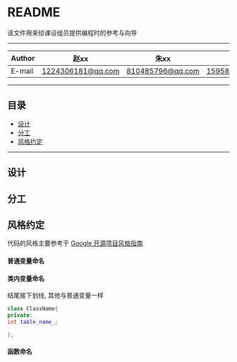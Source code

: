 README
===========================
该文件用来给课设组员提供编程时的参考与向导

****

|Author|赵xx|朱xx|陈xx
|---|---|---|---
|E-mail|1224306181@qq.com|810485796@qq.com|1595881193@qq.com

****

## 目录
* [设计](#设计)
* [分工](#分工)
* [风格约定](#风格约定)

****

## 设计

## 分工

## 风格约定
代码的风格主要参考于 [Google 开源项目风格指南](http://zh-google-styleguide.readthedocs.io/en/latest/google-cpp-styleguide/naming/)
#### 普通变量命名
#### 类内变量命名
结尾接下划线, 其他与普通变量一样
```c++
class ClassName{
private:
int table_name_;

};
```
#### 函数命名
